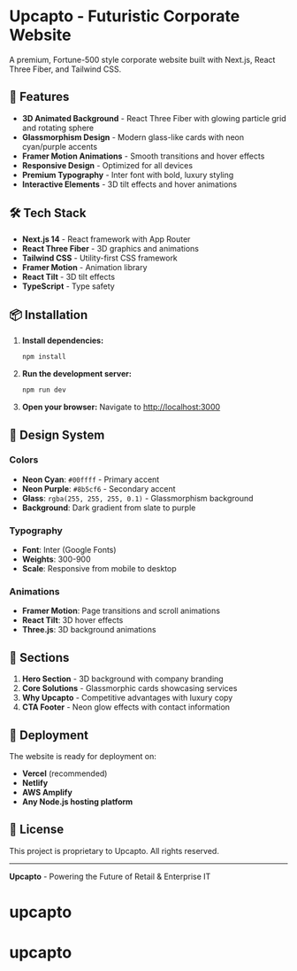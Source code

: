 # Upcapto - Futuristic Corporate Website

A premium, Fortune-500 style corporate website built with Next.js, React Three Fiber, and Tailwind CSS.

## 🚀 Features

- **3D Animated Background** - React Three Fiber with glowing particle grid and rotating sphere
- **Glassmorphism Design** - Modern glass-like cards with neon cyan/purple accents
- **Framer Motion Animations** - Smooth transitions and hover effects
- **Responsive Design** - Optimized for all devices
- **Premium Typography** - Inter font with bold, luxury styling
- **Interactive Elements** - 3D tilt effects and hover animations

## 🛠️ Tech Stack

- **Next.js 14** - React framework with App Router
- **React Three Fiber** - 3D graphics and animations
- **Tailwind CSS** - Utility-first CSS framework
- **Framer Motion** - Animation library
- **React Tilt** - 3D tilt effects
- **TypeScript** - Type safety

## 📦 Installation

1. **Install dependencies:**
   ```bash
   npm install
   ```

2. **Run the development server:**
   ```bash
   npm run dev
   ```

3. **Open your browser:**
   Navigate to [http://localhost:3000](http://localhost:3000)

## 🎨 Design System

### Colors
- **Neon Cyan**: `#00ffff` - Primary accent
- **Neon Purple**: `#8b5cf6` - Secondary accent
- **Glass**: `rgba(255, 255, 255, 0.1)` - Glassmorphism background
- **Background**: Dark gradient from slate to purple

### Typography
- **Font**: Inter (Google Fonts)
- **Weights**: 300-900
- **Scale**: Responsive from mobile to desktop

### Animations
- **Framer Motion**: Page transitions and scroll animations
- **React Tilt**: 3D hover effects
- **Three.js**: 3D background animations

## 📱 Sections

1. **Hero Section** - 3D background with company branding
2. **Core Solutions** - Glassmorphic cards showcasing services
3. **Why Upcapto** - Competitive advantages with luxury copy
4. **CTA Footer** - Neon glow effects with contact information

## 🚀 Deployment

The website is ready for deployment on:
- **Vercel** (recommended)
- **Netlify**
- **AWS Amplify**
- **Any Node.js hosting platform**

## 📄 License

This project is proprietary to Upcapto. All rights reserved.

---

**Upcapto** - Powering the Future of Retail & Enterprise IT
# upcapto
# upcapto
